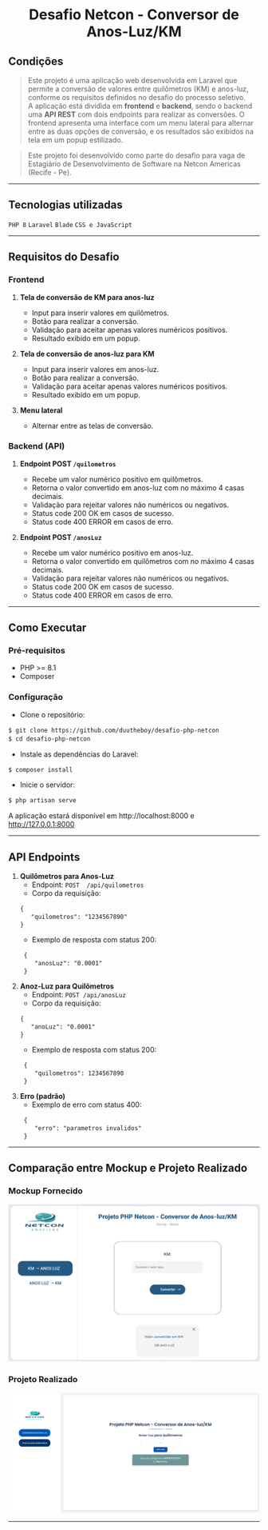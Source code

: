 <h1 align="center">
  Desafio Netcon - Conversor de Anos-Luz/KM
</h1>

## Condições

> Este projeto é uma aplicação web desenvolvida em Laravel que permite a conversão de valores entre quilômetros (KM) e anos-luz, conforme os requisitos definidos no desafio do processo seletivo.  
> A aplicação está dividida em **frontend** e **backend**, sendo o backend uma **API REST** com dois endpoints para realizar as conversões. O frontend apresenta uma interface com um menu lateral para alternar entre as duas opções de conversão, e os resultados são exibidos na tela em um popup estilizado.

> Este projeto foi desenvolvido como parte do desafio para vaga de Estagiário de Desenvolvimento de Software na Netcon Americas (Recife - Pe).


---

## Tecnologias utilizadas

```PHP 8```
```Laravel```
```Blade```
```CSS e JavaScript```

---

## **Requisitos do Desafio**

### **Frontend**
1. **Tela de conversão de KM para anos-luz**
   - Input para inserir valores em quilômetros.
   - Botão para realizar a conversão.
   - Validação para aceitar apenas valores numéricos positivos.
   - Resultado exibido em um popup.

2. **Tela de conversão de anos-luz para KM**
   - Input para inserir valores em anos-luz.
   - Botão para realizar a conversão.
   - Validação para aceitar apenas valores numéricos positivos.
   - Resultado exibido em um popup.

3. **Menu lateral**
   - Alternar entre as telas de conversão.

### **Backend (API)**
1. **Endpoint POST `/quilometros`**
   - Recebe um valor numérico positivo em quilômetros.
   - Retorna o valor convertido em anos-luz com no máximo 4 casas decimais.
   - Validação para rejeitar valores não numéricos ou negativos.
   - Status code 200 OK em casos de sucesso.
   - Status code 400 ERROR em casos de erro.

2. **Endpoint POST `/anosLuz`**
   - Recebe um valor numérico positivo em anos-luz.
   - Retorna o valor convertido em quilômetros com no máximo 4 casas decimais.
   - Validação para rejeitar valores não numéricos ou negativos.
   - Status code 200 OK em casos de sucesso.
   - Status code 400 ERROR em casos de erro.
   

---

## Como Executar

### Pré-requisitos

- PHP >= 8.1
- Composer

### Configuração

- Clone o repositório:
```bash
$ git clone https://github.com/duutheboy/desafio-php-netcon
$ cd desafio-php-netcon
```
- Instale as dependências do Laravel:
```bash
$ composer install
```
- Inicie o servidor:
```bash
$ php artisan serve
```
A aplicação estará disponível em http://localhost:8000 e http://127.0.0.1:8000

---

## API Endpoints

1. **Quilômetros para Anos-Luz**
    - Endpoint:
    ```POST  /api/quilometros```
    - Corpo da requisição:
     ```
     {
        "quilometros": "1234567890"
     }
    ```
    - Exemplo de resposta com status 200:
    ```
     {
        "anosLuz": "0.0001"
     }
    ```
2.  **Anoz-Luz para Quilômetros**
    - Endpoint:
    ```POST /api/anosLuz```
    - Corpo da requisição:
     ```
     {
        "anoLuz": "0.0001"
     }
    ```
    - Exemplo de resposta com status 200:
    ```
     {
        "quilometros": 1234567890
     }
    ```   
3. **Erro (padrão)**
    - Exemplo de erro com status 400:
    ```
     {
        "erro": "parametros invalidos"
     }
    ```
---
## Comparação entre Mockup e Projeto Realizado

### **Mockup Fornecido**
![Mockup Fornecido](public/img/mockup.png)

### **Projeto Realizado**
![Projeto Realizado](public/img/projetoRealizado.png)

---
